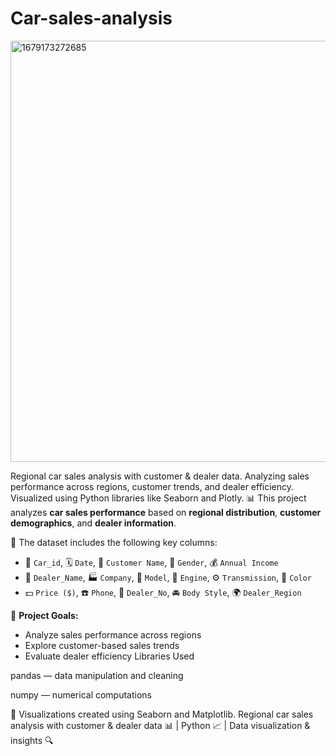 # Car-sales-analysis

<img width="1280" height="674" alt="1679173272685" src="https://github.com/user-attachments/assets/70def1b3-58e7-461e-bd72-5192f41cbe99" />

Regional car sales analysis with customer &amp; dealer data. Analyzing sales performance across regions, customer trends, and dealer efficiency. Visualized using Python libraries like Seaborn and Plotly.
📊 This project analyzes **car sales performance** based on **regional distribution**, **customer demographics**, and **dealer information**.

📁 The dataset includes the following key columns:
- 🔢 `Car_id`, 🗓️ `Date`, 👤 `Customer Name`, 🚻 `Gender`, 💰 `Annual Income`
- 🏢 `Dealer_Name`, 🏭 `Company`, 🚙 `Model`, 🔧 `Engine`, ⚙️ `Transmission`, 🎨 `Color`
- 💵 `Price ($)`, ☎️ `Phone`, 🧾 `Dealer_No`, 🚘 `Body Style`, 🌍 `Dealer_Region`

🎯 **Project Goals:**
- Analyze sales performance across regions
- Explore customer-based sales trends
- Evaluate dealer efficiency
Libraries Used

pandas — data manipulation and cleaning

numpy — numerical computations

📌 Visualizations created using Seaborn and Matplotlib.
Regional car sales analysis with customer & dealer data 📊 | Python 📈 | Data visualization & insights 🔍
